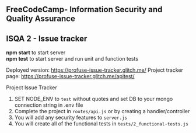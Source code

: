 ## **FreeCodeCamp**- Information Security and Quality Assurance

## ISQA 2 - Issue tracker

**npm start** to start server  
**npm test** to start server and run unit and function tests

Deployed version: https://profuse-issue-tracker.glitch.me/
Project tracker page: https://profuse-issue-tracker.glitch.me/apitest/

Project Issue Tracker

1. SET NODE_ENV to `test` without quotes and set DB to your mongo connection string in .env file
2. Complete the project in `routes/api.js` or by creating a handler/controller
3. You will add any security features to `server.js`
4. You will create all of the functional tests in `tests/2_functional-tests.js`
